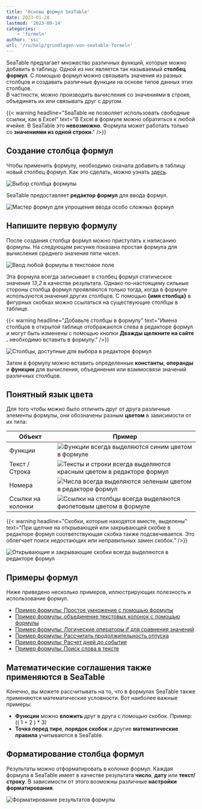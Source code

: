 ```yaml
---
title: 'Основы формул SeaTable'
date: 2023-01-28
lastmod: '2023-09-14'
categories:
    - 'formeln'
author: 'ssc'
url: '/ru/help/grundlagen-von-seatable-formeln'
---
```


SeaTable предлагает множество различных функций, которые можно добавить в таблицу. Одной из них является так называемый **столбец формул**. С помощью формул можно связывать значения из разных столбцов и создавать различные функции на основе типов данных этих столбцов.  
В частности, можно производить вычисления со значениями в строке, объединять их или связывать друг с другом.

{{< warning  headline="SeaTable не позволяет использовать свободные ссылки, как в Excel"  text="В Excel в формуле можно обратиться к любой ячейке. В SeaTable это **невозможно**. Формула может работать только со **значениями из одной строки**." />}}

## Создание столбца формул

Чтобы применить формулу, необходимо сначала добавить в таблицу новый столбец формул. Как это сделать, можно узнать [здесь](https://seatable.io/ru/docs/arbeiten-mit-spalten/hinzufuegen-einer-spalte/).

![Выбор столбца формулы](https://seatable.io/wp-content/uploads/2023/01/select-formula-column.png)

SeaTable предоставляет **редактор формул** для ввода формул.

![Мастер формул для упрощения ввода особо сложных формул](https://seatable.io/wp-content/uploads/2023/01/Formula.wizard.png)

## Напишите первую формулу

После создания столбца формул можно приступать к написанию формулы. На следующем рисунке показана простая формула для вычисления среднего значения пяти чисел.

![Ввод любой формулы в текстовое поле](https://seatable.io/wp-content/uploads/2023/01/input-formular.jpg)

Эта формула всегда записывает в столбец формул статическое значение _13,2_ в качестве результата. Однако по-настоящему сильные стороны столбца формул проявляются только тогда, когда в формуле используются значения других столбцов. С помощью **{имя столбца}** в фигурных скобках можно ссылаться на существующие столбцы в таблице.

{{< warning headline="Добавьте столбцы в формулу" text="Имена столбцов в открытой таблице отображаются слева в редакторе формул и могут быть изменены с помощью кнопки **Дважды щелкните на сайте .** необходимо вставить в формулу." />}}

![Столбцы, доступные для выбора в редакторе формул](https://seatable.io/wp-content/uploads/2023/01/columns-in-the-formula-editor.jpg)

Затем в формулу можно вставить определенные **константы**, **операнды** и **функции** для вычисления, объединения или взаимосвязи значений различных столбцов.

## Понятный язык цвета

Для того чтобы можно было отличить друг от друга различные элементы формулы, они обозначены разным **цветом** в зависимости от их типа:

| Объект            | Пример                                                                                                                                              |
| ----------------- | --------------------------------------------------------------------------------------------------------------------------------------------------- |
| Функции           | ![Функции всегда выделяются синим цветом в формуле](https://seatable.io/wp-content/uploads/2023/01/example-function.png)                            |
| Текст / Строка    | ![Тексты и строки всегда выделяются красным цветом в редакторе формул](https://seatable.io/wp-content/uploads/2023/01/example-text.png)             |
| Номера            | ![Числа всегда выделяются зеленым цветом в редакторе формул](https://seatable.io/wp-content/uploads/2023/01/example-number.png)                     |
| Ссылки на колонки | ![Ссылки на столбцы всегда выделяются фиолетовым цветом в формуле ](https://seatable.io/wp-content/uploads/2023/01/example-reference-to-column.png) |

{{< warning headline="Скобки, которые находятся вместе, выделены" text="При щелчке на открывающей или закрывающей скобке в редакторе формул соответствующая скобка также подсвечивается. Это облегчает поиск недостающих или неправильных замен скобок." />}}

![Открывающие и закрывающие скобки всегда выделяются в редакторе формул](https://seatable.io/wp-content/uploads/2023/01/example-brackets.png)

## Примеры формул

Ниже приведено несколько примеров, иллюстрирующих полезность и использование формул.

- [Пример формулы: Простое умножение с помощью формулы](https://seatable.io/ru/docs/formeln/formelbeispiel-einfache-multiplikation-mit-einer-formel/)
- [Пример формулы: объединение текстовых колонок с помощью формулы](https://seatable.io/ru/docs/formeln/formelbeispiel-zusammenfuehren-von-text-spalten-mit-hilfe-einer-formel/)
- [Пример формулы: Логические операторы if для сравнения значений](https://seatable.io/ru/docs/formeln/formelbeispiel-logische-if-operatoren-zum-vergleichen-von-werten/)
- [Пример формулы: Рассчитать продолжительность отпуска](https://seatable.io/ru/docs/formeln/formelbeispiel-berechne-die-dauer-eines-urlaubs/)
- [Пример формулы: Расчет дней до события](https://seatable.io/ru/docs/formeln/formelbeispiel-berechne-tage-bis-zu-einem-event/)
- [Пример формулы: Поиск слова в тексте](https://seatable.io/ru/docs/formeln/formelbeispiel-nach-einem-wort-in-einem-text-suchen/)

## Математические соглашения также применяются в SeaTable

Конечно, вы можете рассчитывать на то, что в формулах SeaTable также применяются математические условности. Вот наиболее важные примеры:

- **Функции** можно **вложить** друг в друга с помощью скобок. Пример: (( 1 + 2 ) \* 3)
- **Точка перед тире**, **порядок скобок** и другие **математические правила** учитываются в SeaTable.

## Форматирование столбца формул

Результаты можно отформатировать в колонке формул. Каждая формула в SeaTable имеет в качестве результата **число**, **дату** или **текст/строку**. В зависимости от этого возможны различные **настройки форматирования**.

![Форматирование результатов формулы](https://seatable.io/wp-content/uploads/2023/01/Formatierung-von-Formelergebnissen.jpg)
